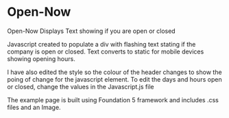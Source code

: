 # Open-Now
Open-Now
Displays Text showing if you are open or closed

Javascript created to populate a div with flashing text stating if the company is open or closed. Text converts to static for mobile devices showing opening hours.

I have also edited the style so the colour of the header changes to show the poing of change for the javascript element. To edit the days and hours open or closed, change the values in the Javascript.js file

The example page is built using Foundation 5 framework and includes .css files and an Image.
